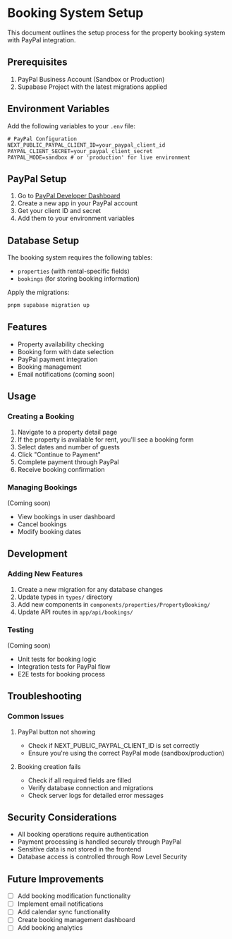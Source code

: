 # Booking System Setup

This document outlines the setup process for the property booking system with PayPal integration.

## Prerequisites

1. PayPal Business Account (Sandbox or Production)
2. Supabase Project with the latest migrations applied

## Environment Variables

Add the following variables to your `.env` file:

```env
# PayPal Configuration
NEXT_PUBLIC_PAYPAL_CLIENT_ID=your_paypal_client_id
PAYPAL_CLIENT_SECRET=your_paypal_client_secret
PAYPAL_MODE=sandbox # or 'production' for live environment
```

## PayPal Setup

1. Go to [PayPal Developer Dashboard](https://developer.paypal.com/dashboard/)
2. Create a new app in your PayPal account
3. Get your client ID and secret
4. Add them to your environment variables

## Database Setup

The booking system requires the following tables:
- `properties` (with rental-specific fields)
- `bookings` (for storing booking information)

Apply the migrations:

```bash
pnpm supabase migration up
```

## Features

- Property availability checking
- Booking form with date selection
- PayPal payment integration
- Booking management
- Email notifications (coming soon)

## Usage

### Creating a Booking

1. Navigate to a property detail page
2. If the property is available for rent, you'll see a booking form
3. Select dates and number of guests
4. Click "Continue to Payment"
5. Complete payment through PayPal
6. Receive booking confirmation

### Managing Bookings

(Coming soon)
- View bookings in user dashboard
- Cancel bookings
- Modify booking dates

## Development

### Adding New Features

1. Create a new migration for any database changes
2. Update types in `types/` directory
3. Add new components in `components/properties/PropertyBooking/`
4. Update API routes in `app/api/bookings/`

### Testing

(Coming soon)
- Unit tests for booking logic
- Integration tests for PayPal flow
- E2E tests for booking process

## Troubleshooting

### Common Issues

1. PayPal button not showing
   - Check if NEXT_PUBLIC_PAYPAL_CLIENT_ID is set correctly
   - Ensure you're using the correct PayPal mode (sandbox/production)

2. Booking creation fails
   - Check if all required fields are filled
   - Verify database connection and migrations
   - Check server logs for detailed error messages

## Security Considerations

- All booking operations require authentication
- Payment processing is handled securely through PayPal
- Sensitive data is not stored in the frontend
- Database access is controlled through Row Level Security

## Future Improvements

- [ ] Add booking modification functionality
- [ ] Implement email notifications
- [ ] Add calendar sync functionality
- [ ] Create booking management dashboard
- [ ] Add booking analytics